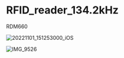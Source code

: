 # RFID_reader_134.2kHz
 RDM660

![20221101_151253000_iOS](https://user-images.githubusercontent.com/103171437/199271935-36845df9-ba9e-4714-b613-42ce709cee33.jpg)

![IMG_9526](https://user-images.githubusercontent.com/103171437/199273462-5e829747-36f6-45b1-aa96-1b95dcdede2e.jpg)
